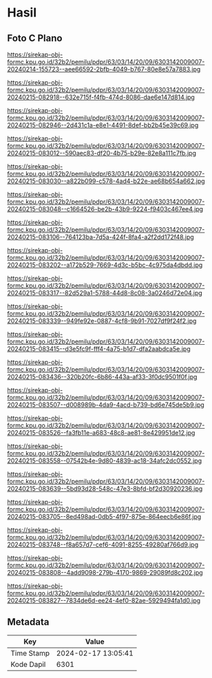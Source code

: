 # Hasil

## Foto C Plano

https://sirekap-obj-formc.kpu.go.id/32b2/pemilu/pdpr/63/03/14/20/09/6303142009007-20240214-155723--aee66592-2bfb-4049-b767-80e8e57a7883.jpg

https://sirekap-obj-formc.kpu.go.id/32b2/pemilu/pdpr/63/03/14/20/09/6303142009007-20240215-082918--632e715f-f4fb-474d-8086-dae6e147d814.jpg

https://sirekap-obj-formc.kpu.go.id/32b2/pemilu/pdpr/63/03/14/20/09/6303142009007-20240215-082946--2d431c1a-e8e1-4491-8def-bb2b45e39c69.jpg

https://sirekap-obj-formc.kpu.go.id/32b2/pemilu/pdpr/63/03/14/20/09/6303142009007-20240215-083012--590aec83-df20-4b75-b29e-82e8a111c7fb.jpg

https://sirekap-obj-formc.kpu.go.id/32b2/pemilu/pdpr/63/03/14/20/09/6303142009007-20240215-083030--a822b099-c578-4ad4-b22e-ae68b654a662.jpg

https://sirekap-obj-formc.kpu.go.id/32b2/pemilu/pdpr/63/03/14/20/09/6303142009007-20240215-083048--c1664526-be2b-43b9-9224-f9403c467ee4.jpg

https://sirekap-obj-formc.kpu.go.id/32b2/pemilu/pdpr/63/03/14/20/09/6303142009007-20240215-083106--764123ba-7d5a-424f-8fa4-a2f2dd172f48.jpg

https://sirekap-obj-formc.kpu.go.id/32b2/pemilu/pdpr/63/03/14/20/09/6303142009007-20240215-083202--a172b529-7669-4d3c-b5bc-4c975da4dbdd.jpg

https://sirekap-obj-formc.kpu.go.id/32b2/pemilu/pdpr/63/03/14/20/09/6303142009007-20240215-083317--82d529a1-5788-44d8-8c08-3a0246d72e04.jpg

https://sirekap-obj-formc.kpu.go.id/32b2/pemilu/pdpr/63/03/14/20/09/6303142009007-20240215-083339--949fe92e-0887-4cf8-9b91-7027df9f24f2.jpg

https://sirekap-obj-formc.kpu.go.id/32b2/pemilu/pdpr/63/03/14/20/09/6303142009007-20240215-083415--d3e5fc9f-fff4-4a75-b1d7-dfa2aabdca5e.jpg

https://sirekap-obj-formc.kpu.go.id/32b2/pemilu/pdpr/63/03/14/20/09/6303142009007-20240215-083436--320b20fc-6b86-443a-af33-3f0dc9501f0f.jpg

https://sirekap-obj-formc.kpu.go.id/32b2/pemilu/pdpr/63/03/14/20/09/6303142009007-20240215-083507--d008989b-4da9-4acd-b739-bd6e745de5b9.jpg

https://sirekap-obj-formc.kpu.go.id/32b2/pemilu/pdpr/63/03/14/20/09/6303142009007-20240215-083526--fa3fb11e-a683-48c8-ae81-8e429951de12.jpg

https://sirekap-obj-formc.kpu.go.id/32b2/pemilu/pdpr/63/03/14/20/09/6303142009007-20240215-083558--07542b4e-9d80-4839-ac18-34afc2dc0552.jpg

https://sirekap-obj-formc.kpu.go.id/32b2/pemilu/pdpr/63/03/14/20/09/6303142009007-20240215-083639--5bd93d28-548c-47e3-8bfd-bf2d30920236.jpg

https://sirekap-obj-formc.kpu.go.id/32b2/pemilu/pdpr/63/03/14/20/09/6303142009007-20240215-083705--8ed498ad-0db5-4f97-875e-864eecb6e86f.jpg

https://sirekap-obj-formc.kpu.go.id/32b2/pemilu/pdpr/63/03/14/20/09/6303142009007-20240215-083748--f8a657d7-cef6-4091-8255-49280af766d9.jpg

https://sirekap-obj-formc.kpu.go.id/32b2/pemilu/pdpr/63/03/14/20/09/6303142009007-20240215-083808--4add9098-279b-4170-9869-29089fd8c202.jpg

https://sirekap-obj-formc.kpu.go.id/32b2/pemilu/pdpr/63/03/14/20/09/6303142009007-20240215-083827--7834de6d-ee24-4ef0-82ae-5929494fa1d0.jpg


## Metadata

| Key        | Value               |
| ---------- | ------------------- |
| Time Stamp | 2024-02-17 13:05:41 |
| Kode Dapil | 6301                |



